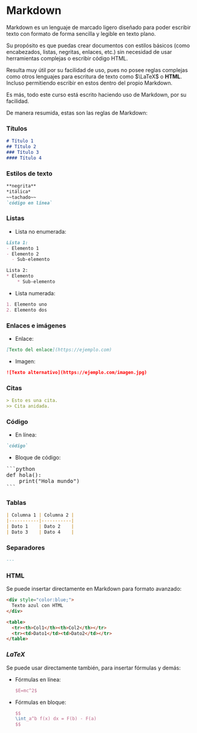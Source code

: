 # Markdown
Markdown es un lenguaje de marcado ligero diseñado para poder escribir texto con formato de forma sencilla y legible en texto plano.

Su propósito es que puedas crear documentos con estilos básicos (como encabezados, listas, negritas, enlaces, etc.) sin necesidad de usar herramientas complejas o escribir código HTML.

Resulta muy útil por su facilidad de uso, pues no posee reglas complejas como otros lenguajes para escritura de texto como $\LaTeX$ o <b>HTML</b>. Incluso permitiendo escribir en estos dentro del propio Markdown.

Es más, todo este curso está escrito haciendo uso de Markdown, por su facilidad.

De manera resumida, estas son las reglas de Markdown:


### Títulos

```markdown
# Título 1
## Título 2
### Título 3
#### Título 4
```

### Estilos de texto

```markdown
**negrita**
*itálica*
~~tachado~~
`código en línea`
```

### Listas

* Lista no enumerada:

```markdown
Lista 1:
- Elemento 1
- Elemento 2
  - Sub-elemento

Lista 2:
* Elemento 
    * Sub-elemento
```

* Lista numerada:

```markdown
1. Elemento uno
2. Elemento dos
```

### Enlaces e imágenes

* Enlace:

```markdown
[Texto del enlace](https://ejemplo.com)
```

* Imagen:

```markdown
![Texto alternativo](https://ejemplo.com/imagen.jpg)
```

### Citas

```markdown
> Esto es una cita.
>> Cita anidada.
```

### Código

* En línea:

```markdown
`código`
```

* Bloque de código:

<pre>
```python
def hola():
    print("Hola mundo")
```
</pre>



### Tablas

```markdown
| Columna 1 | Columna 2 |
|-----------|-----------|
| Dato 1    | Dato 2    |
| Dato 3    | Dato 4    |
```

### Separadores

```markdown
---
```

### HTML

Se puede insertar directamente en Markdown para formato avanzado:

```html
<div style="color:blue;">
  Texto azul con HTML
</div>

<table>
  <tr><th>Col1</th><th>Col2</th></tr>
  <tr><td>Dato1</td><td>Dato2</td></tr>
</table>
```

### $LaTeX$ 

Se puede usar directamente también, para insertar fórmulas y demás:

* Fórmulas en línea:

  ```latex
  $E=mc^2$
  ```
* Fórmulas en bloque:

  ```latex
  $$  
  \int_a^b f(x) dx = F(b) - F(a)  
  $$
  ```